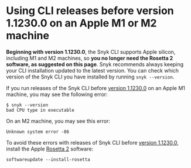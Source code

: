 # Using CLI releases before version 1.1230.0 on an Apple M1 or M2 machine

**Beginning with version 1.1230.0**, the Snyk CLI supports Apple silicon, including M1 and M2 machines, so **you no longer need the Rosetta 2 software, as suggested on this page**. Snyk recommends always keeping your CLI installation updated to the latest version. You can check which version of the Snyk CLI you have installed by running `snyk --version`.

If you run releases of the Snyk CLI before [version 1.1230.0](https://github.com/snyk/cli/releases/tag/v1.1230.0) on an Apple M1 machine, you may see the following error:

```
$ snyk --version
bad CPU type in executable
```

On an M2 machine, you may see this error:

`Unknown system error -86`

To avoid these errors with releases of Snyk CLI before [version 1.1230.0](https://github.com/snyk/cli/releases/tag/v1.1230.0), install the Apple [Rosetta 2](https://support.apple.com/en-gb/HT211861) software:

`softwareupdate --install-rosetta`
